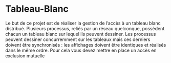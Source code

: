 # Tableau-Blanc
Le but de ce projet est de réaliser la gestion de l’accès à un tableau blanc distribué. Plusieurs processus, reliés par un réseau quelconque, possèdent chacun un tableau blanc sur lequel ils peuvent dessiner. Les processus peuvent dessiner concurremment sur les tableaux mais ces derniers doivent être synchronisés : les affichages doivent être identiques et réalisés dans le même ordre. Pour cela vous devez mettre en place un accès en exclusion mutuelle

